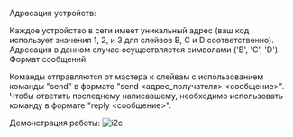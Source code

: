 Адресация устройств:

Каждое устройство в сети имеет уникальный адрес (ваш код использует значения 1, 2, и 3 для слейвов B, C и D соответственно).
Адресация в данном случае осуществляется символами ('B', 'C', 'D').
Формат сообщений:

Команды отправляются от мастера к слейвам с использованием команды "send" в формате "send <адрес_получателя> <сообщение>".
Чтобы ответить последнему написавшему, необходимо использовать команду в формате "reply <сообщение>".

Демонстрация работы: ![i2c](https://github.com/nolizrd/i2c/assets/26836740/174d3d2d-e843-4f45-a8ea-a9c263ae4285)
